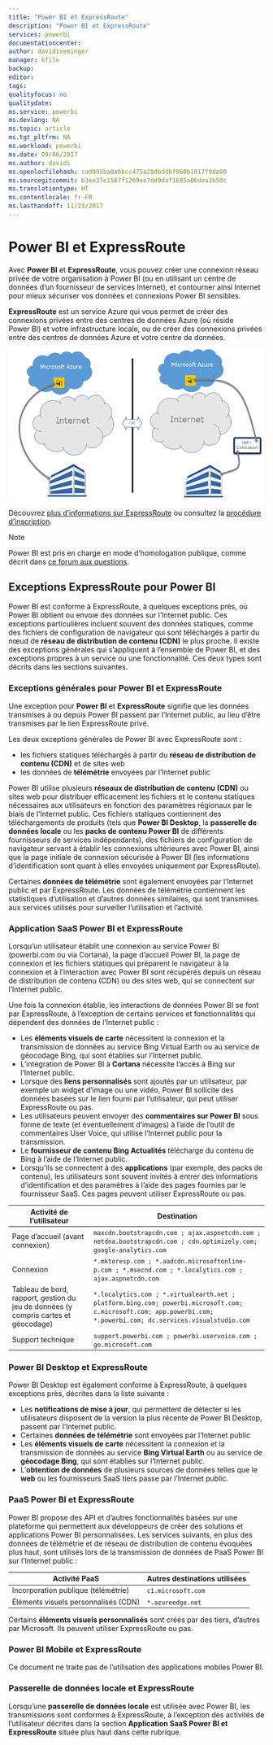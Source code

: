 ```yaml
---
title: "Power BI et ExpressRoute"
description: "Power BI et ExpressRoute"
services: powerbi
documentationcenter: 
author: davidiseminger
manager: kfile
backup: 
editor: 
tags: 
qualityfocus: no
qualitydate: 
ms.service: powerbi
ms.devlang: NA
ms.topic: article
ms.tgt_pltfrm: NA
ms.workload: powerbi
ms.date: 09/06/2017
ms.author: davidi
ms.openlocfilehash: cad995ba0abbcc475a28dbddbf060b1017f9da90
ms.sourcegitcommit: b3ee37e1587f1269ee7dd9daf1685a06dea3b50c
ms.translationtype: HT
ms.contentlocale: fr-FR
ms.lasthandoff: 11/23/2017
---
```

# <a name="power-bi-and-expressroute"></a>Power BI et ExpressRoute
Avec **Power BI** et **ExpressRoute**, vous pouvez créer une connexion réseau privée de votre organisation à Power BI (ou en utilisant un centre de données d’un fournisseur de services Internet), et contourner ainsi Internet pour mieux sécuriser vos données et connexions Power BI sensibles.

**ExpressRoute** est un service Azure qui vous permet de créer des connexions privées entre des centres de données Azure (où réside Power BI) et votre infrastructure locale, ou de créer des connexions privées entre des centres de données Azure et votre centre de données.

![](media/service-admin-power-bi-expressroute/pbi_expressroute_1.png)

Découvrez [plus d’informations sur ExpressRoute](https://azure.microsoft.com/services/expressroute/) ou consultez la [procédure d’inscription](https://azure.microsoft.com/pricing/details/expressroute/).

> [!NOTE]
> Power BI est pris en charge en mode d’homologation publique, comme décrit dans [ce forum aux questions](https://docs.microsoft.com/azure/expressroute/expressroute-faqs).
> 
> 

## <a name="power-bi-expressroute-exceptions"></a>Exceptions ExpressRoute pour Power BI
Power BI est conforme à ExpressRoute, à quelques exceptions près, où Power BI obtient ou envoie des données sur l’Internet public. Ces exceptions particulières incluent souvent des données statiques, comme des fichiers de configuration de navigateur qui sont téléchargés à partir du nœud de **réseau de distribution de contenu (CDN)** le plus proche. Il existe des exceptions générales qui s’appliquent à l’ensemble de Power BI, et des exceptions propres à un service ou une fonctionnalité. Ces deux types sont décrits dans les sections suivantes.

### <a name="overall-exceptions-to-power-bi-and-expressroute"></a>Exceptions générales pour Power BI et ExpressRoute
Une exception pour **Power BI** et **ExpressRoute** signifie que les données transmises à ou depuis Power BI passent par l’Internet public, au lieu d’être transmises par le lien ExpressRoute privé.

Les deux exceptions générales de Power BI avec ExpressRoute sont :

* les fichiers statiques téléchargés à partir du **réseau de distribution de contenu (CDN)** et de sites web
* les données de **télémétrie** envoyées par l’Internet public

Power BI utilise plusieurs **réseaux de distribution de contenu (CDN)** ou sites web pour distribuer efficacement les fichiers et le contenu statiques nécessaires aux utilisateurs en fonction des paramètres régionaux par le biais de l’Internet public. Ces fichiers statiques contiennent des téléchargements de produits (tels que **Power BI Desktop**, la **passerelle de données locale** ou les **packs de contenu Power BI** de différents fournisseurs de services indépendants), des fichiers de configuration de navigateur servant à établir les connexions ultérieures avec Power BI, ainsi que la page initiale de connexion sécurisée à Power BI (les informations d’identification sont quant à elles envoyées uniquement par ExpressRoute).   

Certaines **données de télémétrie** sont également envoyées par l’Internet public et par ExpressRoute. Les données de télémétrie contiennent les statistiques d’utilisation et d’autres données similaires, qui sont transmises aux services utilisés pour surveiller l’utilisation et l’activité.

### <a name="power-bi-saas-application-and-expressroute"></a>Application SaaS Power BI et ExpressRoute
Lorsqu’un utilisateur établit une connexion au service Power BI (powerbi.com ou via Cortana), la page d’accueil Power BI, la page de connexion et les fichiers statiques qui préparent le navigateur à la connexion et à l’interaction avec Power BI sont récupérés depuis un réseau de distribution de contenu (CDN) ou des sites web, qui se connectent sur l’Internet public.

Une fois la connexion établie, les interactions de données Power BI se font par ExpressRoute, à l’exception de certains services et fonctionnalités qui dépendent des données de l’Internet public :

* Les **éléments visuels de carte** nécessitent la connexion et la transmission de données au service Bing Virtual Earth ou au service de géocodage Bing, qui sont établies sur l’Internet public.
* L’intégration de Power BI à **Cortana** nécessite l’accès à Bing sur l’Internet public.
* Lorsque des **liens personnalisés** sont ajoutés par un utilisateur, par exemple un widget d’image ou une vidéo, Power BI sollicite des données basées sur le lien fourni par l’utilisateur, qui peut utiliser ExpressRoute ou pas.
* Les utilisateurs peuvent envoyer des **commentaires sur Power BI** sous forme de texte (et éventuellement d’images) à l’aide de l’outil de commentaires User Voice, qui utilise l’Internet public pour la transmission.
* Le **fournisseur de contenu Bing Actualités** télécharge du contenu de Bing à l’aide de l’Internet public.
* Lorsqu’ils se connectent à des **applications** (par exemple, des packs de contenu), les utilisateurs sont souvent invités à entrer des informations d’identification et des paramètres à l’aide des pages fournies par le fournisseur SaaS. Ces pages peuvent utiliser ExpressRoute ou pas.

| Activité de l’utilisateur | Destination |
| --- | --- |
| Page d’accueil (avant connexion) |`maxcdn.bootstrapcdn.com ; ajax.aspnetcdn.com ; netdna.bootstrapcdn.com ; cdn.optimizely.com; google-analytics.com ` |
| Connexion |`*.mktoresp.com ; *.aadcdn.microsoftonline-p.com ; *.msecnd.com ; *.localytics.com ; ajax.aspnetcdn.com` |
| Tableau de bord, rapport, gestion du jeu de données (y compris cartes et géocodage) |`*.localytics.com ; *.virtualearth.net ; platform.bing.com; powerbi.microsoft.com; c.microsoft.com; app.powerbi.com; *.powerbi.com; dc.services.visualstudio.com ` |
| Support technique |`support.powerbi.com ; powerbi.uservoice.com ; go.microsoft.com ` |

### <a name="power-bi-desktop-and-expressroute"></a>Power BI Desktop et ExpressRoute
Power BI Desktop est également conforme à ExpressRoute, à quelques exceptions près, décrites dans la liste suivante :

* Les **notifications de mise à jour**, qui permettent de détecter si les utilisateurs disposent de la version la plus récente de Power BI Desktop, passent par l’Internet public.
* Certaines **données de télémétrie** sont envoyées par l’Internet public
* Les **éléments visuels de carte** nécessitent la connexion et la transmission de données au service **Bing Virtual Earth** ou au service de **géocodage Bing**, qui sont établies sur l’Internet public.
* L’**obtention de données** de plusieurs sources de données telles que le **web** ou les fournisseurs SaaS tiers passe par l’Internet public.

### <a name="power-bi-paas-and-expressroute"></a>PaaS Power BI et ExpressRoute
Power BI propose des API et d’autres fonctionnalités basées sur une plateforme qui permettent aux développeurs de créer des solutions et applications Power BI personnalisées. Les services suivants, en plus des données de télémétrie et de réseau de distribution de contenu évoquées plus haut, sont utilisés lors de la transmission de données de PaaS Power BI sur l’Internet public :

| Activité PaaS | Autres destinations utilisées |
| --- | --- |
| Incorporation publique (télémétrie) |`c1.microsoft.com` |
| Éléments visuels personnalisés (CDN) |`*.azureedge.net` |

Certains **éléments visuels personnalisés** sont créés par des tiers, d’autres par Microsoft. Ils peuvent utiliser ExpressRoute ou pas.

### <a name="power-bi-mobile-and-expressroute"></a>Power BI Mobile et ExpressRoute
Ce document ne traite pas de l’utilisation des applications mobiles Power BI.  

### <a name="on-premises-data-gateway-and-expressroute"></a>Passerelle de données locale et ExpressRoute
Lorsqu’une **passerelle de données locale** est utilisée avec Power BI, les transmissions sont conformes à ExpressRoute, à l’exception des activités de l’utilisateur décrites dans la section **Application SaaS Power BI et ExpressRoute** située plus haut dans cette rubrique.  

